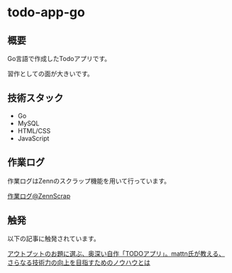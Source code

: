 # todo-app-go

## 概要

Go言語で作成したTodoアプリです。

習作としての面が大きいです。

## 技術スタック

- Go
- MySQL
- HTML/CSS
- JavaScript

## 作業ログ

作業ログはZennのスクラップ機能を用いて行っています。

[作業ログ@ZennScrap](https://zenn.dev/kip2/scraps/177cb54290d240)

## 触発

以下の記事に触発されています。

[アウトプットのお題に選ぶ、奥深い自作「TODOアプリ」。mattn氏が教える、さらなる技術力の向上を目指すためのノウハウとは](https://levtech.jp/media/article/column/detail_473/)
